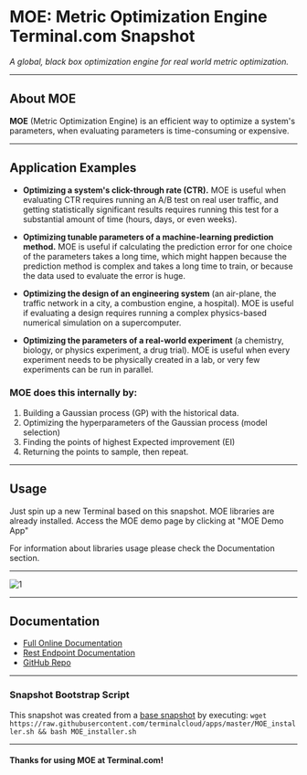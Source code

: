 # **MOE: Metric Optimization Engine** Terminal.com Snapshot

*A global, black box optimization engine for real world metric optimization.*

---

## About MOE

**MOE** (Metric Optimization Engine) is an efficient way to optimize a system's parameters, when evaluating parameters is time-consuming or expensive.

---

## Application Examples

- **Optimizing a system's click-through rate (CTR).**  MOE is useful when evaluating CTR requires running an A/B test on real user traffic, and getting statistically significant results requires running this test for a substantial amount of time (hours, days, or even weeks).

- **Optimizing tunable parameters of a machine-learning prediction method.**  MOE is useful if calculating the prediction error for one choice of the parameters takes a long time, which might happen because the prediction method is complex and takes a long time to train, or because the data used to evaluate the error is huge.

- **Optimizing the design of an engineering system** (an air-plane, the traffic network in a city, a combustion engine, a hospital).  MOE is useful if evaluating a design requires running a complex physics-based numerical simulation on a supercomputer.

- **Optimizing the parameters of a real-world experiment** (a chemistry, biology, or physics experiment, a drug trial).  MOE is useful when every experiment needs to be physically created in a lab, or very few experiments can be run in parallel.

### MOE does this internally by:

1. Building a Gaussian process (GP) with the historical data.
2. Optimizing the hyperparameters of the Gaussian process (model selection)
3. Finding the points of highest Expected improvement (EI)
4. Returning the points to sample, then repeat.

---

## Usage

Just spin up a new Terminal based on this snapshot. MOE libraries are already installed.
Access the MOE demo page by clicking at "MOE Demo App"

For information about libraries usage please check the Documentation section.

---

![1](http://i.imgur.com/L9HcTQg.png)

---

## Documentation

- [Full Online Documentation](http://yelp.github.io/MOE/)
- [Rest Endpoint Documentation](http://yelp.github.io/MOE/moe.views.rest.html)
- [GitHub Repo](http://github.com/Yelp/MOE/)

---

### Snapshot Bootstrap Script

This snapshot was created from a [base snapshot](https://www.terminal.com/tiny/FzpHiTXG1K) by executing:
`wget https://raw.githubusercontent.com/terminalcloud/apps/master/MOE_installer.sh && bash MOE_installer.sh`

---

#### Thanks for using MOE at Terminal.com!
